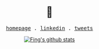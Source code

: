 <h1 align="center">👋</h1>

<p align="center">
  <samp>
    <a href="https://imfing.com">homepage</a> .
    <a href="https://www.linkedin.com/in/fing">linkedin</a> .
    <a href="https://x.com/_imfing">tweets</a>
  </samp>
</p>

<div align="center">

[![Fing's github stats](https://github-readme-stats.vercel.app/api?username=imfing&show_icons=true&hide=["contribs","prs"])](https://github.com/imfing)

</div>
<!-- 
Fun Facts
- `Fing` is my nickname
- I used `mtobeiyf` as username which comes from *The Hunger Games* quote: "May The Odds Be Ever In Your Favor"
-->
